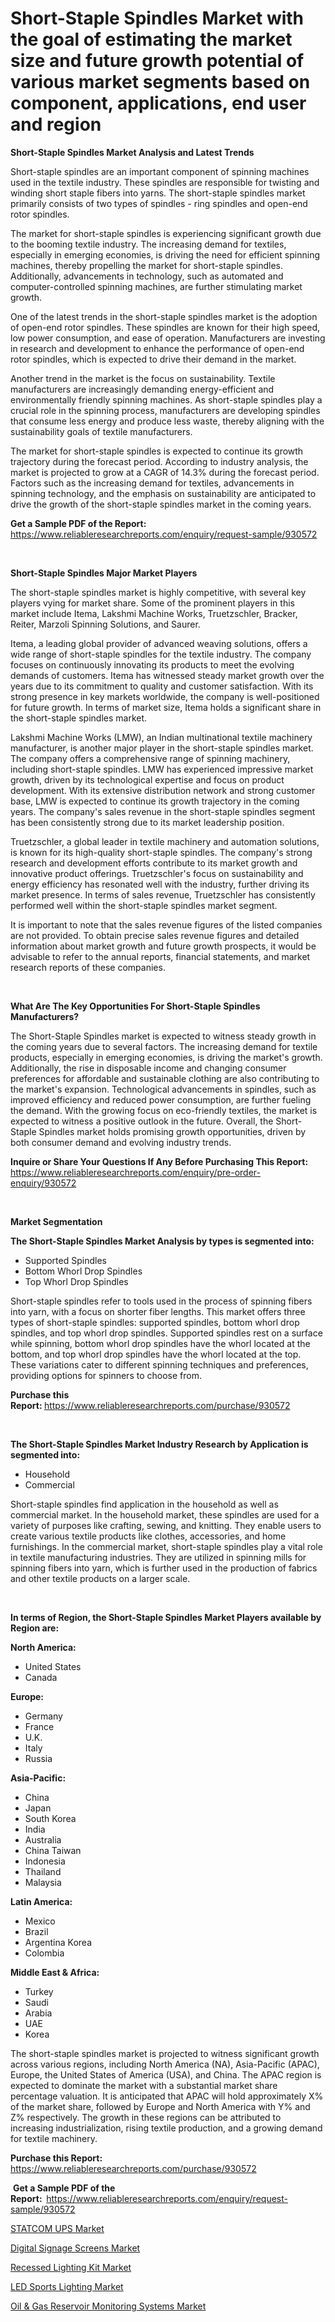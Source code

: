 <p><h1>Short-Staple Spindles Market with the goal of estimating the market size and future growth potential of various market segments based on component, applications, end user and region</h1></p><p><strong>Short-Staple Spindles Market Analysis and Latest Trends</strong></p>
<p><p>Short-staple spindles are an important component of spinning machines used in the textile industry. These spindles are responsible for twisting and winding short staple fibers into yarns. The short-staple spindles market primarily consists of two types of spindles - ring spindles and open-end rotor spindles.</p><p>The market for short-staple spindles is experiencing significant growth due to the booming textile industry. The increasing demand for textiles, especially in emerging economies, is driving the need for efficient spinning machines, thereby propelling the market for short-staple spindles. Additionally, advancements in technology, such as automated and computer-controlled spinning machines, are further stimulating market growth.</p><p>One of the latest trends in the short-staple spindles market is the adoption of open-end rotor spindles. These spindles are known for their high speed, low power consumption, and ease of operation. Manufacturers are investing in research and development to enhance the performance of open-end rotor spindles, which is expected to drive their demand in the market.</p><p>Another trend in the market is the focus on sustainability. Textile manufacturers are increasingly demanding energy-efficient and environmentally friendly spinning machines. As short-staple spindles play a crucial role in the spinning process, manufacturers are developing spindles that consume less energy and produce less waste, thereby aligning with the sustainability goals of textile manufacturers.</p><p>The market for short-staple spindles is expected to continue its growth trajectory during the forecast period. According to industry analysis, the market is projected to grow at a CAGR of 14.3% during the forecast period. Factors such as the increasing demand for textiles, advancements in spinning technology, and the emphasis on sustainability are anticipated to drive the growth of the short-staple spindles market in the coming years.</p></p>
<p><strong>Get a Sample PDF of the Report:&nbsp;</strong> <a href="https://www.reliableresearchreports.com/enquiry/request-sample/930572">https://www.reliableresearchreports.com/enquiry/request-sample/930572</a></p>
<p>&nbsp;</p>
<p><strong>Short-Staple Spindles Major Market Players</strong></p>
<p><p>The short-staple spindles market is highly competitive, with several key players vying for market share. Some of the prominent players in this market include Itema, Lakshmi Machine Works, Truetzschler, Bracker, Reiter, Marzoli Spinning Solutions, and Saurer.</p><p>Itema, a leading global provider of advanced weaving solutions, offers a wide range of short-staple spindles for the textile industry. The company focuses on continuously innovating its products to meet the evolving demands of customers. Itema has witnessed steady market growth over the years due to its commitment to quality and customer satisfaction. With its strong presence in key markets worldwide, the company is well-positioned for future growth. In terms of market size, Itema holds a significant share in the short-staple spindles market.</p><p>Lakshmi Machine Works (LMW), an Indian multinational textile machinery manufacturer, is another major player in the short-staple spindles market. The company offers a comprehensive range of spinning machinery, including short-staple spindles. LMW has experienced impressive market growth, driven by its technological expertise and focus on product development. With its extensive distribution network and strong customer base, LMW is expected to continue its growth trajectory in the coming years. The company's sales revenue in the short-staple spindles segment has been consistently strong due to its market leadership position.</p><p>Truetzschler, a global leader in textile machinery and automation solutions, is known for its high-quality short-staple spindles. The company's strong research and development efforts contribute to its market growth and innovative product offerings. Truetzschler's focus on sustainability and energy efficiency has resonated well with the industry, further driving its market presence. In terms of sales revenue, Truetzschler has consistently performed well within the short-staple spindles market segment.</p><p>It is important to note that the sales revenue figures of the listed companies are not provided. To obtain precise sales revenue figures and detailed information about market growth and future growth prospects, it would be advisable to refer to the annual reports, financial statements, and market research reports of these companies.</p></p>
<p>&nbsp;</p>
<p><strong>What Are The Key Opportunities For Short-Staple Spindles Manufacturers?</strong></p>
<p><p>The Short-Staple Spindles market is expected to witness steady growth in the coming years due to several factors. The increasing demand for textile products, especially in emerging economies, is driving the market's growth. Additionally, the rise in disposable income and changing consumer preferences for affordable and sustainable clothing are also contributing to the market's expansion. Technological advancements in spindles, such as improved efficiency and reduced power consumption, are further fueling the demand. With the growing focus on eco-friendly textiles, the market is expected to witness a positive outlook in the future. Overall, the Short-Staple Spindles market holds promising growth opportunities, driven by both consumer demand and evolving industry trends.</p></p>
<p><strong>Inquire or Share Your Questions If Any Before Purchasing This Report:</strong> <a href="https://www.reliableresearchreports.com/enquiry/pre-order-enquiry/930572">https://www.reliableresearchreports.com/enquiry/pre-order-enquiry/930572</a></p>
<p>&nbsp;</p>
<p><strong>Market Segmentation</strong></p>
<p><strong>The Short-Staple Spindles Market Analysis by types is segmented into:</strong></p>
<p><ul><li>Supported Spindles</li><li>Bottom Whorl Drop Spindles</li><li>Top Whorl Drop Spindles</li></ul></p>
<p><p>Short-staple spindles refer to tools used in the process of spinning fibers into yarn, with a focus on shorter fiber lengths. This market offers three types of short-staple spindles: supported spindles, bottom whorl drop spindles, and top whorl drop spindles. Supported spindles rest on a surface while spinning, bottom whorl drop spindles have the whorl located at the bottom, and top whorl drop spindles have the whorl located at the top. These variations cater to different spinning techniques and preferences, providing options for spinners to choose from.</p></p>
<p><strong>Purchase this Report:&nbsp;</strong><a href="https://www.reliableresearchreports.com/purchase/930572">https://www.reliableresearchreports.com/purchase/930572</a></p>
<p>&nbsp;</p>
<p><strong>The Short-Staple Spindles Market Industry Research by Application is segmented into:</strong></p>
<p><ul><li>Household</li><li>Commercial</li></ul></p>
<p><p>Short-staple spindles find application in the household as well as commercial market. In the household market, these spindles are used for a variety of purposes like crafting, sewing, and knitting. They enable users to create various textile products like clothes, accessories, and home furnishings. In the commercial market, short-staple spindles play a vital role in textile manufacturing industries. They are utilized in spinning mills for spinning fibers into yarn, which is further used in the production of fabrics and other textile products on a larger scale.</p></p>
<p>&nbsp;</p>
<p><strong>In terms of Region, the Short-Staple Spindles Market Players available by Region are:</strong></p>
<p>
    <p> <strong> North America: </strong>
        <ul>
            <li>United States</li>
            <li>Canada</li>
        </ul>
        </p> 
    <p> <strong> Europe: </strong>
        <ul>
            <li>Germany</li>
            <li>France</li>
            <li>U.K.</li>
            <li>Italy</li>
            <li>Russia</li>
        </ul>
        </p> 
    <p> <strong> Asia-Pacific: </strong>
        <ul>
            <li>China</li>
            <li>Japan</li>
            <li>South Korea</li>
            <li>India</li>
            <li>Australia</li>
            <li>China Taiwan</li>
            <li>Indonesia</li>
            <li>Thailand</li>
            <li>Malaysia</li>
        </ul>
        </p> 
    <p> <strong> Latin America: </strong>
        <ul>
            <li>Mexico</li>
            <li>Brazil</li>
            <li>Argentina Korea</li>
            <li>Colombia</li>
        </ul>
        </p> 
    <p> <strong> Middle East & Africa: </strong>
        <ul>
            <li>Turkey</li>
            <li>Saudi</li>
            <li>Arabia</li>
            <li>UAE</li>
            <li>Korea</li>
        </ul>
    </p>
    </p>
<p><p>The short-staple spindles market is projected to witness significant growth across various regions, including North America (NA), Asia-Pacific (APAC), Europe, the United States of America (USA), and China. The APAC region is expected to dominate the market with a substantial market share percentage valuation. It is anticipated that APAC will hold approximately X% of the market share, followed by Europe and North America with Y% and Z% respectively. The growth in these regions can be attributed to increasing industrialization, rising textile production, and a growing demand for textile machinery.</p></p>
<p><strong>Purchase this Report: </strong><a href="https://www.reliableresearchreports.com/purchase/930572">https://www.reliableresearchreports.com/purchase/930572</a></p>
<p>&nbsp;<strong>Get a Sample PDF of the Report:&nbsp;&nbsp;</strong><a href="https://www.reliableresearchreports.com/enquiry/request-sample/930572">https://www.reliableresearchreports.com/enquiry/request-sample/930572</a></p>
<p><strong></strong></p>
<p><p><a href="https://github.com/Paul14Anderson63/Market-Research-Report-List-2/blob/main/statcom-ups-market.md">STATCOM UPS Market</a></p><p><a href="https://medium.com/@randysimpson755/digital-signage-screens-market-trends-forecast-and-competitive-analysis-to-2031-53c32a8dedac">Digital Signage Screens Market</a></p><p><a href="https://medium.com/@randysimpson755/recessed-lighting-kit-market-share-evolution-and-market-growth-trends-2024-2031-1ebcf607f717">Recessed Lighting Kit Market</a></p><p><a href="https://medium.com/@randysimpson755/led-sports-lighting-market-the-key-to-successful-business-strategy-forecast-till-2031-63d055de1a69">LED Sports Lighting Market</a></p><p><a href="https://github.com/aashishrp02/Market-Research-Report-List-2/blob/main/oil-gas-reservoir-monitoring-systems-market.md">Oil & Gas Reservoir Monitoring Systems Market</a></p></p>